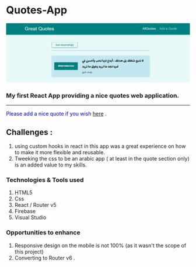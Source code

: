 # Quotes-App

![ScreenShot](/public/SCREENSHOT.png)

### My first React App providing a nice quotes web application.

---
<span style="color:blue"> Please add a nice quote if you wish
 [here](https://yosefquotes.netlify.app/all-quotes)
</span>.


## Challenges :

1. using custom hooks in react in this app was a great experience on how to make it more flexible and reusable.
2. Tweeking the css to be an arabic app ( at least in the quote section only) is an added value to my skills.

### Technologies & Tools used

1. HTML5
2. Css
3. React / Router v5
4. Firebase
5. Visual Studio

### Opportunities to enhance

1. Responsive design on the mobile is not 100% (as it wasn't the scope of this project)
2. Converting to Router v6 .
